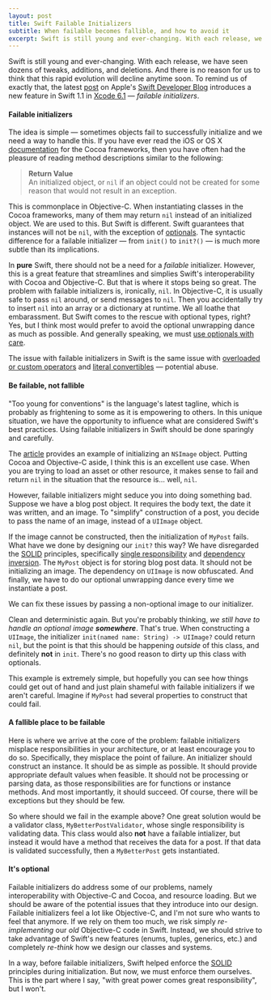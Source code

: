 ```yaml
---
layout: post
title: Swift Failable Initializers
subtitle: When failable becomes fallible, and how to avoid it
excerpt: Swift is still young and ever-changing. With each release, we have seen dozens of tweaks, additions, and deletions. And there is no reason for us to think that this rapid evolution will decline anytime soon. To remind us of exactly that, the latest post on Apple's Swift Developer Blog introduces a new feature
---
```


Swift is still young and ever-changing. With each release, we have seen dozens of tweaks, additions, and deletions. And there is no reason for us to think that this rapid evolution will decline anytime soon. To remind us of exactly that, the latest [post](https://developer.apple.com/swift/blog/?id=17) on Apple's [Swift Developer Blog](https://developer.apple.com/swift/) introduces a new feature in Swift 1.1 in [Xcode 6.1](https://developer.apple.com/xcode/downloads/) &mdash; *failable initializers*.

#### Failable initializers

The idea is simple &mdash; sometimes objects fail to successfully initialize and we need a way to handle this. If you have ever read the iOS or OS X [documentation](https://developer.apple.com/library/mac/documentation/Cocoa/Reference/Foundation/Classes/NSObject_Class/index.html#//apple_ref/occ/instm/NSObject/init) for the Cocoa frameworks, then you have often had the pleasure of reading method descriptions similar to the following:

>**Return Value** <br />
>An initialized object, or `nil` if an object could not be created for some reason that would not result in an exception.

This is commonplace in Objective-C. When instantiating classes in the Cocoa frameworks, many of them may return `nil` instead of an initialized object. We are used to this. But Swift is different. Swift guarantees that instances will not be `nil`, with the exception of [optionals](https://developer.apple.com/library/mac/documentation/Swift/Conceptual/Swift_Programming_Language/TheBasics.html#//apple_ref/doc/uid/TP40014097-CH5-XID_467). The syntactic difference for a failable initializer &mdash; from `init()` to `init?()` &mdash; is much more subtle than its implications.

In **pure** Swift, there should not be a need for a *failable* initializer. However, this is a great feature that streamlines and simplies Swift's interoperability with Cocoa and Objective-C. But that is where it stops being so great. The problem with failable initializers is, ironically, `nil`. In Objective-C, it is usually safe to pass `nil` around, or send messages to `nil`. Then you accidentally try to insert `nil` into an array or a dictionary at runtime. We all loathe that embarassment. But Swift comes to the rescue with optional types, right? Yes, but I think most would prefer to avoid the optional unwrapping dance as much as possible. And generally speaking, we must [use optionals with care](http://owensd.io/2014/10/18/optionals-beware.html).

The issue with failable initializers in Swift is the same issue with [overloaded or custom operators](http://nshipster.com/swift-operators/) and [literal convertibles](http://nshipster.com/swift-literal-convertible/) &mdash; potential abuse.

#### Be failable, not fallible

"Too young for conventions" is the language's latest tagline, which is probably as frightening to some as it is empowering to others. In this unique situation, we have the opportunity to influence what are considered Swift's best practices. Using failable initializers in Swift should be done sparingly and carefully.

The [article](https://developer.apple.com/swift/blog/?id=17) provides an example of initializing an `NSImage` object. Putting Cocoa and Objective-C aside, I think this is an excellent use case. When you are trying to load an asset or other resource, it makes sense to fail and return `nil` in the situation that the resource is... well, `nil`.

However, failable initializers might seduce you into doing something bad. Suppose we have a blog post object. It requires the body text, the date it was written, and an image. To "simplify" construction of a post, you decide to pass the name of an image, instead of a `UIImage` object.

<script src="https://gist.github.com/jessesquires/3d18dc5d8b24be649d9e.js"></script>

If the image cannot be constructed, then the initialization of `MyPost` fails. What have we done by designing our `init?` this way? We have disregarded the [SOLID](http://en.wikipedia.org/wiki/SOLID_(object-oriented_design)) principles, specifically [single responsibility](http://en.wikipedia.org/wiki/Single_responsibility_principle) and [dependency inversion](http://en.wikipedia.org/wiki/Dependency_inversion_principle). The `MyPost` object is for storing blog post data. It should not be initializing an image. The dependency on `UIImage` is now obfuscated. And finally, we have to do our optional unwrapping dance every time we instantiate a post. 

We can fix these issues by passing a non-optional image to our initializer.

<script src="https://gist.github.com/jessesquires/52ef9dd6986f364f6516.js"></script>

Clean and deterministic again. But you're probably thinking, *we still have to handle an optional image __somewhere__*. That's true. When constructing a `UIImage`, the initializer `init(named name: String) -> UIImage?` could return `nil`, but the point is that this should be happening *outside* of this class, and definitely **not** in `init`. There's no good reason to dirty up this class with optionals.

This example is extremely simple, but hopefully you can see how things could get out of hand and just plain shameful with failable initializers if we aren't careful. Imagine if `MyPost` had several properties to construct that could fail.

#### A fallible place to be failable

Here is where we arrive at the core of the problem: failable initializers misplace responsibilities in your architecture, or at least encourage you to do so. Specifically, they misplace the point of failure. An initializer should construct an instance. It should be as simple as possible. It should provide appropriate default values when feasible. It should not be processing or parsing data, as those responsibilities are for functions or instance methods. And most importantly, it should succeed. Of course, there will be exceptions but they should be few.

So where should we fail in the example above? One great solution would be a validator class, `MyBetterPostValidator`, whose single responsibility is validating data. This class would also **not** have a failable intializer, but instead it would have a method that receives the data for a post. If that data is validated successfully, then a `MyBetterPost` gets instantiated.

#### It's optional

Failable initializers do address some of our problems, namely interoperability with Objective-C and Cocoa, and resource loading. But we should be aware of the potential issues that they introduce into our design. Failable initializers feel a lot like Objective-C, and I'm not sure who wants to feel that anymore. If we rely on them too much, we risk simply *re-implementing* our *old* Objective-C code in Swift. Instead, we should strive to take advantage of Swift's new features (enums, tuples, generics, etc.) and completely *re-think* how we design our classes and systems.

In a way, before failable initializers, Swift helped enforce the [SOLID](http://en.wikipedia.org/wiki/SOLID_(object-oriented_design)) principles during initialization. But now, we must enforce them ourselves. This is the part where I say, "with great power comes great responsibility", but I won't.
